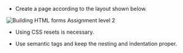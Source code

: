 - Create a page according to the layout shown below.

![Building HTML forms Assignment level 2](https://raw.githubusercontent.com/suraj122/AC-STYLE-images/master/building-html-forms/ex-2.png)

- Using CSS resets is necessary.

- Use semantic tags and keep the nesting and indentation proper.
